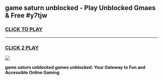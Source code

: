 
## game saturn unblocked - Play Unblocked Gmaes & Free #y7tjw
<h3>
<a href="https://news.freeplayer.one?title=game_saturn_unblocked&ref=03M">CLICK TO PLAY</a></h3>
<hr>

<h3>
<a href="https://news.freeplayer.one?title=game_saturn_unblocked&ref=03M">CLICK 2 PLAY</a>
  
</h3>

<a href="https://news.freeplayer.one?title=game_saturn_unblocked&ref=03M"><img src="https://clearcache.store/games.png"></a>


**game saturn unblocked games unblocked: Your Gateway to Fun and Accessible Online Gaming**
